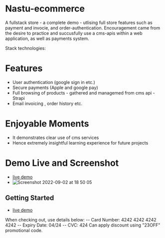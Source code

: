 # Nastu-ecommerce
A fullstack store - a complete demo - utlising full store features such as payment and invocie, and order-authentication.
Encouragement came from the desire to practice and succusfully use a cms-apis within a web application, as well as payments system.

Stack technologies: 

# Features
- User authentication (google sign in etc.)
- Secure payments (Apple and google pay)
- Full browsing of products - gathered and managemed from cms api - Strapi
- Email invoicing , order history etc.

# Enjoyable Moments
- It demonstrates clear use of cms services
- Hence extremely insightful learning experience for future projects

# Demo Live and Screenshot
- [live demo](e-commerce-six-coral.vercel.app)
- ![Screenshot 2022-09-02 at 18 50 05](https://user-images.githubusercontent.com/58271203/188209914-a7c5621d-95e2-4687-b73c-12681f90ee4c.png)

## Getting Started
- [live demo](e-commerce-six-coral.vercel.app)

When checking out, use details below:
-- Card Number: 4242 4242 4242 4242
-- Expiry Date: 04/24
-- CVC: 424
Can apply discount using "23OFF" promotional code. 
